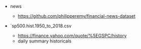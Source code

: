 - news
    - https://github.com/philipperemy/financial-news-dataset

- `sp500.hist.1950_to_2018.csv
    - https://finance.yahoo.com/quote/%5EGSPC/history
    - daily summary historicals
